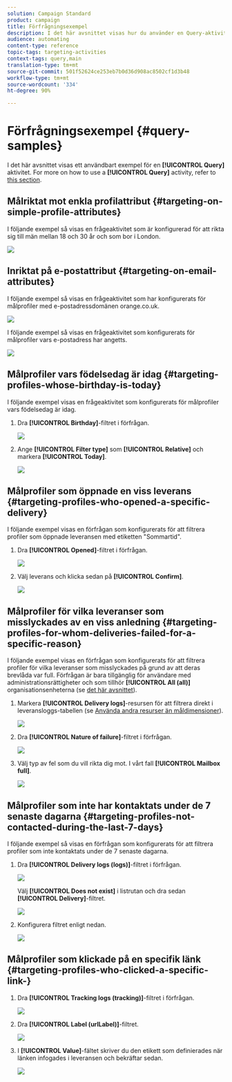 ```yaml
---
solution: Campaign Standard
product: campaign
title: Förfrågningsexempel
description: I det här avsnittet visas hur du använder en Query-aktivitet.
audience: automating
content-type: reference
topic-tags: targeting-activities
context-tags: query,main
translation-type: tm+mt
source-git-commit: 501f52624ce253eb7b0d36d908ac8502cf1d3b48
workflow-type: tm+mt
source-wordcount: '334'
ht-degree: 90%

---
```



# Förfrågningsexempel {#query-samples}

I det här avsnittet visas ett användbart exempel för en **[!UICONTROL Query]** aktivitet. For more on how to use a **[!UICONTROL Query]** activity, refer to [this section](../../automating/using/query.md).

## Målriktat mot enkla profilattribut {#targeting-on-simple-profile-attributes}

I följande exempel så visas en frågeaktivitet som är konfigurerad för att rikta sig till män mellan 18 och 30 år och som bor i London.

![](assets/query_sample_1.png)

## Inriktat på e-postattribut {#targeting-on-email-attributes}

I följande exempel så visas en frågeaktivitet som har konfigurerats för målprofiler med e-postadressdomänen orange.co.uk.

![](assets/query_sample_emaildomain.png)

I följande exempel så visas en frågeaktivitet som konfigurerats för målprofiler vars e-postadress har angetts.

![](assets/query_sample_emailnotempty.png)

## Målprofiler vars födelsedag är idag {#targeting-profiles-whose-birthday-is-today}

I följande exempel visas en frågeaktivitet som konfigurerats för målprofiler vars födelsedag är idag.

1. Dra **[!UICONTROL Birthday]**-filtret i förfrågan.

   ![](assets/query_sample_birthday.png)

1. Ange **[!UICONTROL Filter type]** som **[!UICONTROL Relative]** och markera **[!UICONTROL Today]**.

   ![](assets/query_sample_birthday2.png)

## Målprofiler som öppnade en viss leverans {#targeting-profiles-who-opened-a-specific-delivery}

I följande exempel visas en förfrågan som konfigurerats för att filtrera profiler som öppnade leveransen med etiketten &quot;Sommartid&quot;.

1. Dra **[!UICONTROL Opened]**-filtret i förfrågan.

   ![](assets/query_sample_opened.png)

1. Välj leverans och klicka sedan på **[!UICONTROL Confirm]**.

   ![](assets/query_sample_opened2.png)

## Målprofiler för vilka leveranser som misslyckades av en viss anledning {#targeting-profiles-for-whom-deliveries-failed-for-a-specific-reason}

I följande exempel visas en förfrågan som konfigurerats för att filtrera profiler för vilka leveranser som misslyckades på grund av att deras brevlåda var full.  Förfrågan är bara tillgänglig för användare med administrationsrättigheter och som tillhör **[!UICONTROL All (all)]** organisationsenheterna (se [det här avsnittet](../../administration/using/organizational-units.md)).

1. Markera **[!UICONTROL Delivery logs]**-resursen för att filtrera direkt i leveransloggs-tabellen (se [Använda andra resurser än måldimensioner](../../automating/using/using-resources-different-from-targeting-dimensions.md)).

   ![](assets/query_sample_failure1.png)

1. Dra **[!UICONTROL Nature of failure]**-filtret i förfrågan.

   ![](assets/query_sample_failure2.png)

1. Välj typ av fel som du vill rikta dig mot.  I vårt fall **[!UICONTROL Mailbox full]**.

   ![](assets/query_sample_failure3.png)

## Målprofiler som inte har kontaktats under de 7 senaste dagarna {#targeting-profiles-not-contacted-during-the-last-7-days}

I följande exempel så visas en förfrågan som konfigurerats för att filtrera profiler som inte kontaktats under de 7 senaste dagarna.

1. Dra **[!UICONTROL Delivery logs (logs)]**-filtret i förfrågan.

   ![](assets/query_sample_7days.png)

   Välj **[!UICONTROL Does not exist]** i listrutan och dra sedan **[!UICONTROL Delivery]**-filtret.

   ![](assets/query_sample_7days1.png)

1. Konfigurera filtret enligt nedan.

   ![](assets/query_sample_7days2.png)

## Målprofiler som klickade på en specifik länk {#targeting-profiles-who-clicked-a-specific-link-}

1. Dra **[!UICONTROL Tracking logs (tracking)]**-filtret i förfrågan.

   ![](assets/query_sample_trackinglogs.png)

1. Dra **[!UICONTROL Label (urlLabel)]**-filtret.

   ![](assets/query_sample_trackinglogs2.png)

1. I **[!UICONTROL Value]**-fältet skriver du den etikett som definierades när länken infogades i leveransen och bekräftar sedan.

   ![](assets/query_sample_trackinglogs3.png)
